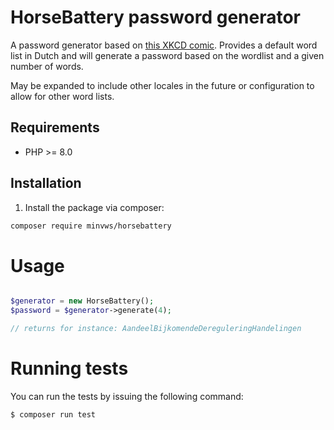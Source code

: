 # HorseBattery password generator

A password generator based on [this XKCD comic](https://xkcd.com/936/). 
Provides a default word list in Dutch and will generate a password based on
the wordlist and a given number of words.

May be expanded to include other locales in the future or configuration to 
allow for other word lists.

## Requirements
- PHP >= 8.0

## Installation
1. Install the package via composer:
  ```sh
  composer require minvws/horsebattery
  ```

# Usage

```php

$generator = new HorseBattery();
$password = $generator->generate(4);

// returns for instance: AandeelBijkomendeDereguleringHandelingen
```


# Running tests

You can run the tests by issuing the following command:

    $ composer run test
